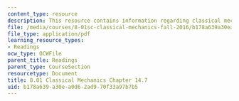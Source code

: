 ```yaml
---
content_type: resource
description: This resource contains information regarding classical mechanics.
file: /media/courses/8-01sc-classical-mechanics-fall-2016/b178a639a30ea0d62ad970f33a97b7b5_MIT8_01F16_chapter14.7.pdf
file_type: application/pdf
learning_resource_types:
- Readings
ocw_type: OCWFile
parent_title: Readings
parent_type: CourseSection
resourcetype: Document
title: 8.01 Classical Mechanics Chapter 14.7
uid: b178a639-a30e-a0d6-2ad9-70f33a97b7b5
---
```

